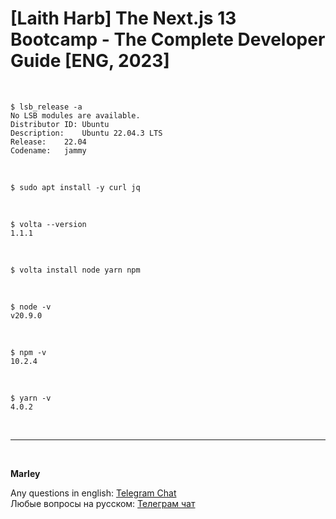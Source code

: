 # [Laith Harb] The Next.js 13 Bootcamp - The Complete Developer Guide [ENG, 2023]

<br/>

```
$ lsb_release -a
No LSB modules are available.
Distributor ID:	Ubuntu
Description:	Ubuntu 22.04.3 LTS
Release:	22.04
Codename:	jammy
```

<br/>

```
$ sudo apt install -y curl jq
```

<br/>

```
$ volta --version
1.1.1
```

<br/>

```
$ volta install node yarn npm
```

<br/>

```
$ node -v
v20.9.0
```

<br/>

```
$ npm -v
10.2.4
```

<br/>

```
$ yarn -v
4.0.2
```

<br/>

---

<br/>

**Marley**

Any questions in english: <a href="https://jsdev.org/chat/">Telegram Chat</a>  
Любые вопросы на русском: <a href="https://jsdev.ru/chat/">Телеграм чат</a>
